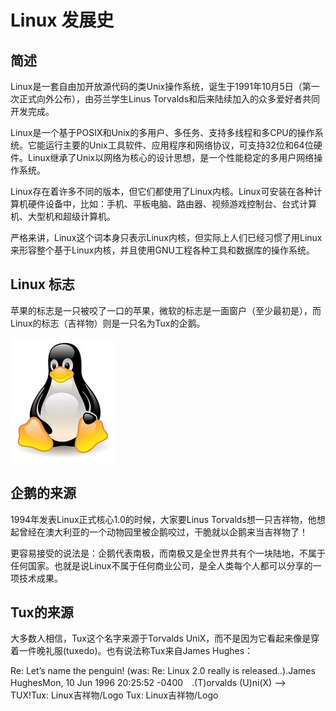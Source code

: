 # Linux 发展史

## 简述

Linux是一套自由加开放源代码的类Unix操作系统，诞生于1991年10月5日（第一次正式向外公布），由芬兰学生Linus Torvalds和后来陆续加入的众多爱好者共同开发完成。

Linux是一个基于POSIX和Unix的多用户、多任务、支持多线程和多CPU的操作系统。它能运行主要的Unix工具软件、应用程序和网络协议，可支持32位和64位硬件。Linux继承了Unix以网络为核心的设计思想，是一个性能稳定的多用户网络操作系统。

Linux存在着许多不同的版本，但它们都使用了Linux内核。Linux可安装在各种计算机硬件设备中，比如：手机、平板电脑、路由器、视频游戏控制台、台式计算机、大型机和超级计算机。

严格来讲，Linux这个词本身只表示Linux内核，但实际上人们已经习惯了用Linux来形容整个基于Linux内核，并且使用GNU工程各种工具和数据库的操作系统。

## Linux 标志

苹果的标志是一只被咬了一口的苹果，微软的标志是一面窗户（至少最初是），而Linux的标志（吉祥物）则是一只名为Tux的企鹅。

![img](imgs/1.jpg)

## 企鹅的来源

1994年发表Linux正式核心1.0的时候，大家要Linus Torvalds想一只吉祥物，他想起曾经在澳大利亚的一个动物园里被企鹅咬过，干脆就以企鹅来当吉祥物了！

更容易接受的说法是：企鹅代表南极，而南极又是全世界共有个一块陆地，不属于任何国家。也就是说Linux不属于任何商业公司，是全人类每个人都可以分享的一项技术成果。

## Tux的来源

大多数人相信，Tux这个名字来源于Torvalds UniX，而不是因为它看起来像是穿着一件晚礼服(tuxedo)。也有说法称Tux来自James Hughes：

Re: Let’s name the penguin! (was: Re: Linux 2.0 really is released..).James HughesMon, 10 Jun 1996 20:25:52 -0400　.(T)orvalds (U)ni(X) –> TUX!Tux: Linux吉祥物/Logo Tux: Linux吉祥物/Logo
